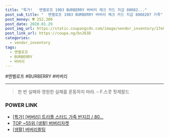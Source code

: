 ```yaml
--- 
title: "특가!   엔벨로프 1983 BURBERRY 버버리 체크 카드 지갑 80082..." 
post_sub_title: "  엔벨로프 1983 BURBERRY 버버리 체크 카드 지갑 8008207 가죽" 
post_money: ₩ 252,300 
post_date: 2020.01.29 
post_img_url: https://static.coupangcdn.com/image/vendor_inventory/17e0/3f69cb95f643cd85937d6af0e25b83e8162c81e498119394cbb23e976ab6.jpg 
post_link_url: https://coupa.ng/bnJ63D 
categories: 
  - vendor_inventory 
tags: 
  - 엔벨로프 
  - BURBERRY 
  - 버버리 
--- 
```

  #엔벨로프 #BURBERRY #버버리 
<hr> 

> 한 번 실패와 영원한 실패를 혼동하지 마라. – F.스콧 핏제랄드 


### POWER LINK

* <a href="https://blog.naver.com/an0733/221786643910" target="_blank">[특가] [버버리] 트리플 스터드 가죽 반지갑 / 80...</a>
* <a href="https://blog.naver.com/fasyy4321/221777247514" target="_blank"> TOP ~55위 [생활] 버버리자켓</a>
* <a href="https://blog.naver.com/sakai111/221783072301" target="_blank"> [생활] 버버리퀼팅 </a>
